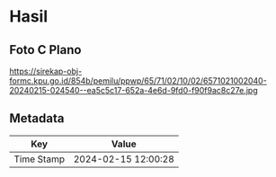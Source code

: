 # Hasil

## Foto C Plano

https://sirekap-obj-formc.kpu.go.id/854b/pemilu/ppwp/65/71/02/10/02/6571021002040-20240215-024540--ea5c5c17-652a-4e6d-9fd0-f90f9ac8c27e.jpg


## Metadata

| Key        | Value               |
| ---------- | ------------------- |
| Time Stamp | 2024-02-15 12:00:28 |



